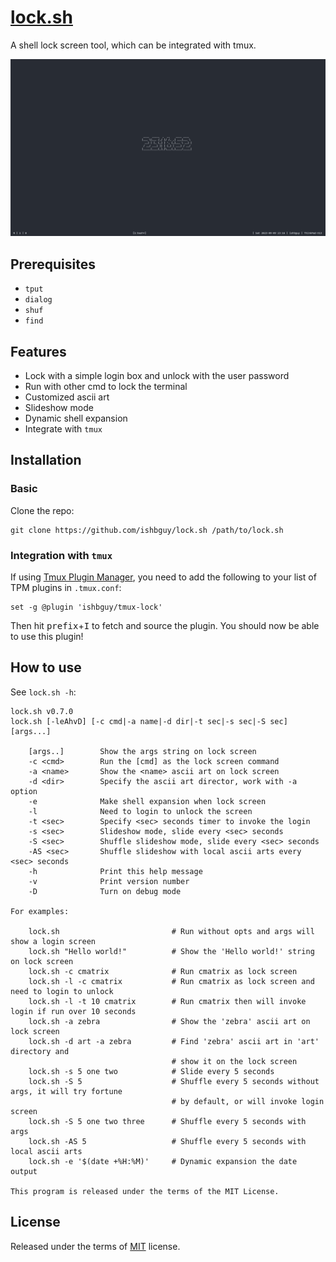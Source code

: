 # [lock.sh](https://github.com/ishbguy/lock.sh)

A shell lock screen tool, which can be integrated with tmux.

![`lock.sh -e '$(date +%H:%M:%S | figlet)'`](screenshots/lock-date.png)

## Prerequisites

- `tput`
- `dialog`
- `shuf`
- `find`

## Features

- Lock with a simple login box and unlock with the user password
- Run with other cmd to lock the terminal
- Customized ascii art
- Slideshow mode
- Dynamic shell expansion
- Integrate with `tmux`

## Installation

### Basic

Clone the repo:

```
git clone https://github.com/ishbguy/lock.sh /path/to/lock.sh
```

### Integration with `tmux`

If using [Tmux Plugin Manager](https://github.com/tmux-plugins/tpm), you need to add
the following to your list of TPM plugins in `.tmux.conf`:

```
set -g @plugin 'ishbguy/tmux-lock'
```

Then hit <kbd>prefix</kbd>+<kbd>I</kbd> to fetch and source the plugin. You should now be able to use this plugin!

## How to use

See `lock.sh -h`:

```
lock.sh v0.7.0
lock.sh [-leAhvD] [-c cmd|-a name|-d dir|-t sec|-s sec|-S sec] [args...]
    
    [args..]        Show the args string on lock screen
    -c <cmd>        Run the [cmd] as the lock screen command
    -a <name>       Show the <name> ascii art on lock screen
    -d <dir>        Specify the ascii art director, work with -a option
    -e              Make shell expansion when lock screen
    -l              Need to login to unlock the screen
    -t <sec>        Specify <sec> seconds timer to invoke the login
    -s <sec>        Slideshow mode, slide every <sec> seconds
    -S <sec>        Shuffle slideshow mode, slide every <sec> seconds
    -AS <sec>       Shuffle slideshow with local ascii arts every <sec> seconds
    -h              Print this help message
    -v              Print version number
    -D              Turn on debug mode

For examples:

    lock.sh                         # Run without opts and args will show a login screen
    lock.sh "Hello world!"          # Show the 'Hello world!' string on lock screen
    lock.sh -c cmatrix              # Run cmatrix as lock screen
    lock.sh -l -c cmatrix           # Run cmatrix as lock screen and need to login to unlock
    lock.sh -l -t 10 cmatrix        # Run cmatrix then will invoke login if run over 10 seconds
    lock.sh -a zebra                # Show the 'zebra' ascii art on lock screen
    lock.sh -d art -a zebra         # Find 'zebra' ascii art in 'art' directory and
                                    # show it on the lock screen
    lock.sh -s 5 one two            # Slide every 5 seconds
    lock.sh -S 5                    # Shuffle every 5 seconds without args, it will try fortune
                                    # by default, or will invoke login screen
    lock.sh -S 5 one two three      # Shuffle every 5 seconds with args
    lock.sh -AS 5                   # Shuffle every 5 seconds with local ascii arts
    lock.sh -e '$(date +%H:%M)'     # Dynamic expansion the date output

This program is released under the terms of the MIT License.
```

## License

Released under the terms of [MIT](LICENSE) license.
